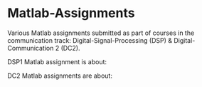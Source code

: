 # Matlab-Assignments
Various Matlab assignments submitted as part of courses in the communication track: Digital-Signal-Processing (DSP) &amp; Digital-Communication 2 (DC2).

DSP1 Matlab assignment is about:

DC2 Matlab assignments are about:
